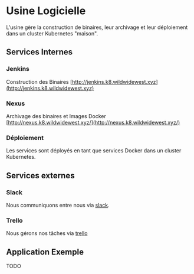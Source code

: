 # Usine Logicielle 

L'usine gère la construction de binaires, leur archivage et leur déploiement dans un cluster Kubernetes "maison".

## Services Internes

### Jenkins 
 
Construction des Binaires [http://jenkins.k8.wildwidewest.xyz](http://jenkins.k8.wildwidewest.xyz)

### Nexus

Archivage des binaires et Images Docker [http://nexus.k8.wildwidewest.xyz/](http://nexus.k8.wildwidewest.xyz/)

### Déploiement

Les services sont déployés en tant que services Docker dans un cluster Kubernetes.

## Services externes

### Slack 

Nous communiquons entre nous via [slack](http://softeam-ouest.slack.com/).

### Trello

Nous gérons nos tâches via [trello](https://trello.com/)

## Application Exemple

TODO
